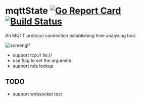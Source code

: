 # mqttState [![Go Report Card](https://goreportcard.com/badge/github.com/arthurkiller/mqttstate)](https://goreportcard.com/report/github.com/arthurkiller/mqttstate)  [![Build Status](https://travis-ci.org/arthurkiller/razor.svg?branch=master)](https://travis-ci.org/arthurkiller/razor)
An MQTT protocol connection establishing time analysing tool.

![screengif](https://github.com/arthurkiller/mqttState/blob/master/screen.gif)

* support tcp:// tls://
* use flag to set the argumets
* support nds lookup

## TODO
* support websocket test
